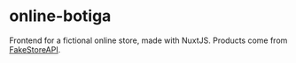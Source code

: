 # online-botiga

Frontend for a fictional online store, made with NuxtJS. 
Products come from [FakeStoreAPI](https://github.com/keikaavousi/fake-store-api).
